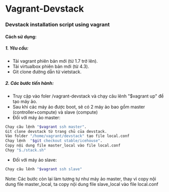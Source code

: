 Vagrant-Devstack
======================

### Devstack installation script using vagrant
#### Cách sử dụng:
##### 1. Yêu cầu:
- Tải vagrant phiên bản mới (từ 1.7 trở lên).
- Tải virtualbox phiên bản mới (từ 4.3).
- Git clone đường dẫn từ vietstack.

##### 2. Các bước tiến hành:
- Truy cập vào foler /vagrant-devstack và chạy câu lênh "$vagrant up" để tạo máy ảo.
- Sau khi các máy ảo được boot, sẽ có 2 máy ảo bao gồm master (controller+compute) và slave (compute)
- Đối với máy ảo master:
```sh
Chạy câu lệnh "$vagrant ssh master".
Git clone devstack từ trang chủ của devstack.
Vào folder "/home/vagrant/devstack" tạo file local.conf
Chạy lệnh  "$git checkout stable/icehouse".
Copy nội dung file master_local vào file local.conf
Chạy "$./stack.sh" 
```
- Đối với máy ảo slave:
```sh
Chạy câu lênh "$vagrant ssh slave"
```
Note: Các bước còn lại làm tương tự như máy ảo master, thay vì copy nội dung file master_local, ta copy nội dung 
file slave_local vào file local.conf
